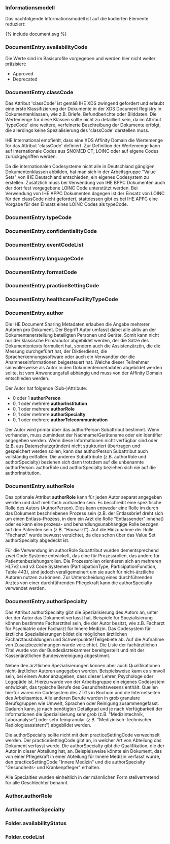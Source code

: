 ### Informationsmodell

Das nachfolgende Informationsmodell ist auf die kodierten Elemente reduziert:

<div width="500px">
{% include document.svg %}
</div>

### DocumentEntry.availabilityCode

Die Werte sind im Basisprofile vorgegeben und werden hier nicht weiter präzisiert:

* Approved
* Deprecated

### DocumentEntry.classCode

Das Attribut 'classCode' ist gemäß IHE XDS zwingend gefordert und erlaubt eine erste Klassifizierung der Dokumente 
in der XDS Document Registry in Dokumentenklassen, 
wie z.B. Briefe, Befundberichte oder Bilddaten. Die Wertemenge für diese Klassen sollte nicht zu detailliert sein, 
da im Attribut 'typeCode' eine weitere, verfeinerte Beschreibung der Dokumente erfolgt, 
die allerdings keine Spezialisierung des 'classCode' darstellen muss.

IHE International empfiehlt, dass eine XDS Affinity Domain die Wertemenge für das Attribut 'classCode' definiert. 
Zur Definition der Wertemenge kann auf internationale Codes aus SNOMED CT, LOINC oder auf eigene Codes zurückgegriffen werden.

Da die internationalen Codesysteme nicht alle in Deutschland gängigen Dokumentenklassen abbilden, 
hat man sich in der Arbeitsgruppe "Value Sets" von IHE Deutschland entschieden, 
ein eigenes Codesystem zu erstellen. 
Zusätzlich muss bei Verwendung von IHE BPPC Dokumenten auch der dort fest vorgegebene LOINC Code unterstützt werden. 
Bei Verwendung von IHE APPC Dokumenten dagegen ist der Einsatz von LOINC für den classCode nicht gefordert, 
stattdessen gibt es bei IHE APPC eine Vorgabe für den Einsatz eines LOINC Codes als typeCode.

### DocumentEntry.typeCode

### DocumentEntry.confidentialityCode

### DocumentEntry.eventCodeList

### DocumentEntry.languageCode

### DocumentEntry.formatCode

### DocumentEntry.practiceSettingCode

### DocumentEntry.healthcareFacilityTypeCode

### DocumentEntry.author

Die IHE Document Sharing Metadaten erlauben die Angabe mehrerer Autoren pro Dokument. 
Der Begriff Autor umfasst dabei alle aktiv an der Dokumentenerstellung beteiligten Personen und Geräte. 
Somit kann nicht nur der klassische Primärautor abgebildet werden, der die Sätze des Dokumententexts formuliert hat, 
sondern auch die Assistenzärztin, die die Messung durchgeführt hat, der Diktierdienst, 
die Spracherkennungssoftware oder auch ein Verwandter der die Anamneseinformationen beigesteuert hat. 
Welche dieser Teilnehmer sinnvollerweise als Autor in den Dokumentenmetadaten abgebildet werden sollte, 
ist vom Anwendungsfall abhängig und muss von der Affinity Domain entschieden werden.

Der Autor hat folgende (Sub-)Attribute:

* 0 oder 1 **authorPerson**
* 0, 1 oder mehrere **authorInstitution**
* 0, 1 oder mehrere **authorRole**
* 0, 1 oder mehrere **authorSpecialty**
* 0, 1 oder mehrere **authorTelecommunication**

Der Autor wird primär über das authorPerson Subattribut bestimmt. 
Wenn vorhanden, muss zumindest der Nachname/Gerätename oder ein Identifier angegeben werden. 
Wenn diese Informationen nicht verfügbar sind oder (z.B. aus Datenschutzgründen) nicht strukturiert übertragen und gespeichert werden sollen, 
kann das authorPerson Subattribut auch vollständig entfallen. Die anderen Subattribute (z.B. authorRole und authorSpecialty) 
beziehen sich dann trotzdem auf die unbenannte authorPerson. authorRole und authorSpecialty beziehen sich nie auf die authorInstitution.

### DocumentEntry.authorRole

Das optionale Attribut **authorRole** kann für jeden Autor separat angegeben werden und darf mehrfach vorhanden sein. 
Es beschreibt eine spezifische Rolle des Autors (AuthorPerson). 
Dies kann entweder eine Rolle im durch das Dokument beschriebenen Prozess sein (z.B. der Entlassbrief dreht sich um einen Entlass-Prozess, 
in dem ein Arzt die Rolle "Entlassender" innehat) oder es kann eine prozess- und behandlungsunabhängige Rolle bezogen auf den Patienten sein 
(z.B. "Hausarzt"). Auf die Hinzunahme der Rolle "Facharzt" wurde bewusst verzichtet, da dies schon über das Value Set authorSpecialty abgedeckt ist.

Für die Verwendung im authorRole Subattribut wurden dementsprechend zwei Code Systeme entwickelt, 
das eine für Prozessrollen, das andere für Patientenbeziehungsrollen. 
Die Prozessrollen orientieren sich an mehreren HL7v2 und v3 Code Systemen (ParticipationType, ParticipationFunction, Table 443), 
sind jedoch verallgemeinert um sie auch für nicht-ärztliche Autoren nutzen zu können. 
Zur Unterscheidung eines durchführenden Arztes von einer durchführenden Pflegekraft kann die authorSpecialty verwendet werden.


### DocumentEntry.authorSpecialty

Das Attribut authorSpecialty gibt die Spezialisierung des Autors an, unter der der Autor das Dokument verfasst hat. 
Beispiele für Spezialisierung können bestimmte Facharzttitel sein, die der Autor besitzt, wie z.B. Facharzt für Psychiatrie 
oder Facharzt für Innere Medizin. Das Codesystem für ärztliche Spezialisierungen bildet die möglichen ärztlichen Facharztausbildungen 
und Schwerpunkte/Teilgebiete ab. Auf die Aufnahme von Zusatzbezeichnungen wurde verzichtet. Die Liste der fachärztlichen Titel wurde 
von der Bundesärztekammer bereitgestellt und mit der Kassenärztlichen Bundesvereinigung abgestimmt.

Neben den ärztlichen Spezialisierungen können aber auch Qualifikationen nicht-ärztlicher Autoren angegeben werden. 
Beispielsweise kann es sinnvoll sein, bei einem Autor anzugeben, dass dieser Lehrer, Psychologe oder Logopäde ist. 
Hierzu wurde von der Arbeitsgruppe ein eigenes Codesystem entwickelt, das typische Berufe des Gesundheitswesens enthält. 
Quellen hierfür waren ein Codesystem des ZTGs in Bochum und die Internetseiten des Arbeitsamtes. 
Alle anderen Berufe wurden in grob granulare Berufsgruppen wie Umwelt, Sprachen oder Reinigung zusammengefasst. 
Dadurch kann, je nach benötigten Detailgrad und je nach Verfügbarkeit der Informationen die Spezialisierung sehr grob 
(z.B. "Medizintechnik, Laboranalyse") oder sehr feingranular (z.B. "Medizinisch-Technischer Radiologieassistent") abgebildet werden.

Die authorSpecialty sollte nicht mit dem practiceSettingCode verwechselt werden. Der practiceSettingCode gibt an, 
in welcher Art von Abteilung das Dokument verfasst wurde. Die authorSpecialty gibt die Qualifikation, 
die der Autor in dieser Abteilung hat, an. Beispielsweise könnte ein Dokument, das von einer Pflegekraft in einer Abteilung 
für Innere Medizin verfasst wurde, den practiceSettingCode "Innere Medizin" und die authorSpecialty "Gesundheits- und Krankenpfleger" erhalten.

Alle Specialties wurden einheitlich in der männlichen Form stellvertretend für alle Geschlechter benannt.




### Author.authorRole

### Author.authorSpecialty

### Folder.availabilityStatus

### Folder.codeList


